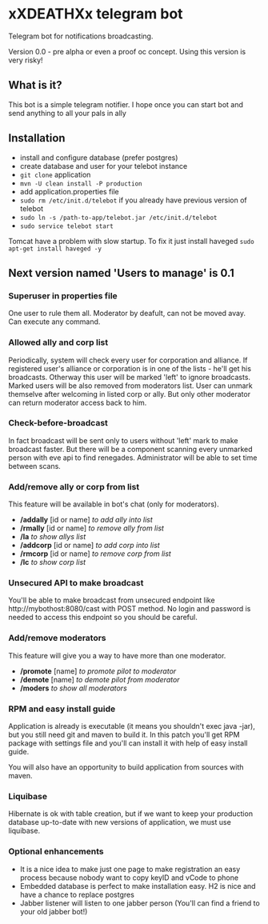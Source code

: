 # xXDEATHXx telegram bot

Telegram bot for notifications broadcasting.
 
Version 0.0 - pre alpha or even a proof oc concept. Using this version is very risky!

## What is it?

This bot is a simple telegram notifier. I hope once you can start bot and send anything to all your pals in ally

## Installation

- install and configure database (prefer postgres)
- create database and user for your telebot instance
- `git clone` application
- `mvn -U clean install -P production`
- add application.properties file
- `sudo rm /etc/init.d/telebot` if you already have previous version of telebot
- `sudo ln -s /path-to-app/telebot.jar /etc/init.d/telebot`
- `sudo service telebot start`

Tomcat have a problem with slow startup. To fix it just install haveged
`sudo apt-get install haveged -y`

## Next version named 'Users to manage' is 0.1

### Superuser in properties file
One user to rule them all. Moderator by deafult, can not be moved avay. Can execute any command.

### Allowed ally and corp list
Periodically, system will check every user for corporation and alliance. If registered user's alliance or corporation
is in one of the lists - he'll get his broadcasts. Otherway this user will be marked 'left' to ignore broadcasts. 
Marked users will be also removed from moderators list. User can unmark themselve after welcoming in listed corp or ally.
But only other moderator can return moderator access back to him.

### Check-before-broadcast
In fact broadcast will be sent only to users without 'left' mark to make broadcast faster. But there will be a component
scanning every unmarked person with eve api to find renegades. Administrator will be able to set time between scans.

### Add/remove ally or corp from list
This feature will be available in bot's chat (only for moderators).

- **/addally** [id or name] *to add ally into list*
- **/rmally** [id or name] *to remove ally from list*
- **/la** *to show allys list*
- **/addcorp** [id or name] *to add corp into list*
- **/rmcorp** [id or name] *to remove corp from list*
- **/lc** *to show corp list*

### Unsecured API to make broadcast
You'll be able to make broadcast from unsecured endpoint like http://mybothost:8080/cast with POST method. 
No login and password is needed to access this endpoint so you should be careful.

### Add/remove moderators
This feature will give you a way to have more than one moderator.

- **/promote** [name] *to promote pilot to moderator*
- **/demote** [name] *to demote pilot from moderator*
- **/moders** *to show all moderators*

### RPM and easy install guide
Application is already is executable (it means you shouldn't exec java -jar), but you still need git and maven to build it.
In this patch you'll get RPM package with settings file and you'll can install it with help of easy install guide.

You will also have an opportunity to build application from sources with maven.

### Liquibase
Hibernate is ok with table creation, but if we want to keep your production database up-to-date with new versions of 
application, we must use liquibase.
 
### Optional enhancements
- It is a nice idea to make just one page to make registration an easy process because nobody want to copy keyID and vCode to phone
- Embedded database is perfect to make installation easy. H2 is nice and have a chance to replace postgres
- Jabber listener will listen to one jabber person (You'll can find a friend to your old jabber bot!)

